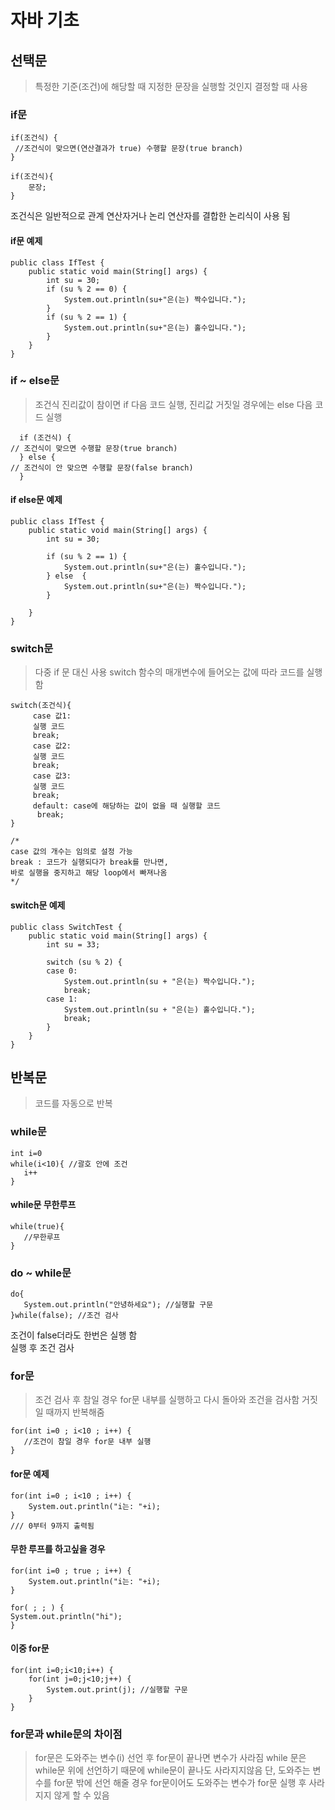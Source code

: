 # 자바 기초  

## 선택문
> 특정한 기준(조건)에 해당할 때 지정한 문장을 실행할 것인지 결정할 때 사용  

### if문
```
if(조건식) {
 //조건식이 맞으면(연산결과가 true) 수행할 문장(true branch)
}
```
```
if(조건식){
    문장;
}
```
조건식은 일반적으로 관계 연산자거나 논리 연산자를 결합한 논리식이 사용 됨  

#### if문 예제
```
public class IfTest {
    public static void main(String[] args) {
        int su = 30;
        if (su % 2 == 0) {
            System.out.println(su+"은(는) 짝수입니다.");
        }
        if (su % 2 == 1) {
            System.out.println(su+"은(는) 홀수입니다.");
        }
    }
}
```

### if ~ else문
> 조건식 진리값이 참이면 if 다음 코드 실행, 진리값 거짓일 경우에는 else 다음 코드 실행  
```
  if (조건식) {
// 조건식이 맞으면 수행할 문장(true branch)
  } else {
// 조건식이 안 맞으면 수행할 문장(false branch)
  }
```
#### if else문 예제
```
public class IfTest {
    public static void main(String[] args) {
        int su = 30;

        if (su % 2 == 1) {
            System.out.println(su+"은(는) 홀수입니다.");
        } else  {
            System.out.println(su+"은(는) 짝수입니다.");
        }
      
    }
}
```
### switch문
> 다중 if 문 대신 사용
> switch 함수의 매개변수에 들어오는 값에 따라 코드를 실행함  

```
switch(조건식){
     case 값1:
     실행 코드
     break;
     case 값2:
     실행 코드
     break;
     case 값3:
     실행 코드
     break;
     default: case에 해당하는 값이 없을 때 실행할 코드 
      break;        
}

/*
case 값의 개수는 임의로 설정 가능
break : 코드가 실행되다가 break를 만나면,
바로 실행을 중지하고 해당 loop에서 빠져나옴 
*/
```

#### switch문 예제
```
public class SwitchTest {
    public static void main(String[] args) {
        int su = 33;

        switch (su % 2) {
        case 0:
            System.out.println(su + "은(는) 짝수입니다.");
            break;
        case 1:
            System.out.println(su + "은(는) 홀수입니다.");
            break;
        }
    }
}
```
## 반복문
> 코드를 자동으로 반복
### while문
```
int i=0 
while(i<10){ //괄호 안에 조건
   i++ 
}
```

#### while문 무한루프
```
while(true){
   //무한루프 
}
```

### do ~ while문
```
do{
   System.out.println("안녕하세요"); //실행할 구문 
}while(false); //조건 검사
```
조건이 false더라도 한번은 실행 함  
실행 후 조건 검사
### for문
> 조건 검사 후 참일 경우 for문 내부를 실행하고 다시 돌아와 조건을 검사함
> 거짓일 때까지 반복해줌
```
for(int i=0 ; i<10 ; i++) {
   //조건이 참일 경우 for문 내부 실행 
}
```

#### for문 예제
```
for(int i=0 ; i<10 ; i++) {
	System.out.println("i는: "+i);
}
/// 0부터 9까지 출력됨
```
#### 무한 루프를 하고싶을 경우
```
for(int i=0 ; true ; i++) {
	System.out.println("i는: "+i);
}
```
```
for( ; ; ) {
System.out.println("hi");		
}
```

#### 이중 for문
```
for(int i=0;i<10;i++) {
	for(int j=0;j<10;j++) {
		System.out.print(j); //실행할 구문 
	}
}
```

### for문과 while문의 차이점
> for문은 도와주는 변수(i) 선언 후 for문이 끝나면 변수가 사라짐
> while 문은 while문 위에 선언하기 때문에 while문이 끝나도 사라지지않음
> 단, 도와주는 변수를 for문 밖에 선언 해줄 경우 for문이어도 도와주는 변수가 for문 실행 후 사라지지 않게 할 수 있음  




